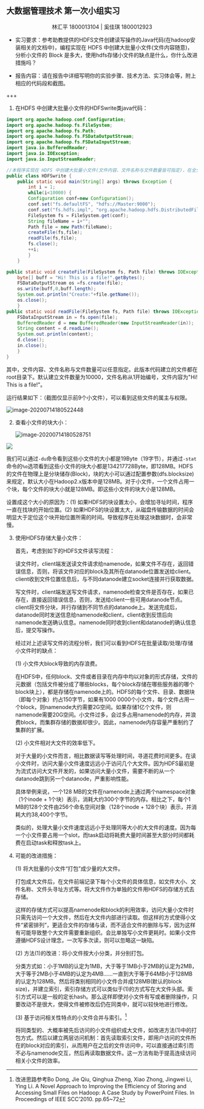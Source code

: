 ## 大数据管理技术 第一次小组实习

<div style="text-align: center">林汇平 1800013104 | 奚佳琪 1800012923</small></div>

+ 实习要求：参考助教提供的HDFS文件创建读写操作的Java代码(在hadoop安装相关的文档中)，编程实现在 HDFS 中创建大批量小文件(文件内容随意)，分析小文件的 Block 是多大，使用hdfs存储小文件的缺点是什么，你什么改进措施吗？

+ 报告内容：请在报告中详细写明你的实验步骤、技术方法、实习体会等，附上相应的代码段和截图。

+++

1. 在HDFS 中创建大批量小文件的HDFSwrite类java代码：
```java
import org.apache.hadoop.conf.Configuration;
import org.apache.hadoop.fs.FileSystem;
import org.apache.hadoop.fs.Path;
import org.apache.hadoop.fs.FSDataOutputStream;
import org.apache.hadoop.fs.FSDataInputStream;
import java.io.BufferedReader;
import java.io.IOException;
import java.io.InputStreamReader;

//本程序实现在 HDFS 中创建大批量小文件(文件内容、文件名称与文件数量皆可指定)，在全分布式Hadoop运行成功。
public class HDFSwrite {
	public static void main(String[] args) throws Exception {
		int i = 1;
		while(i<10000) {
		Configuration conf=new Configuration();
		conf.set("fs.defaultFS", "hdfs://Master:9000");
		conf.set("fs.hdfs.impl", "org.apache.hadoop.hdfs.DistributedFileSystem");
		FileSystem fs = FileSystem.get(conf);
		String fileName = i+"";
		Path file = new Path(fileName);
		createFile(fs,file);
		readFile(fs,file);
		fs.close();
		++i;
		}
	}

public static void createFile(FileSystem fs, Path file) throws IOException{
    byte[] buff = "Hi! This is a file!".getBytes();
    FSDataOutputStream os =fs.create(file);
    os.write(buff,0,buff.length);
    System.out.println("Create:"+file.getName());
    os.close();
	}
public static void readFile(FileSystem fs, Path file) throws IOException{
    FSDataInputStream in = fs.open(file);
    BufferedReader d = new BufferedReader(new InputStreamReader(in));
    String content = d.readLine();
    System.out.println(content);
    d.close();
    in.close();
	}
}
```

其中，文件内容、文件名称与文件数量可以任意指定。此版本代码建立的文件都在root目录下。默认建立文件数量为10000，文件名称从1开始编号，文件内容为"Hi! This is a file!"。

运行结果如下：（截图仅显示前9个小文件），可以看到这些文件的属主与权限。

![image-20200714180522448](https://tva1.sinaimg.cn/large/007S8ZIlgy1ggqns49cauj30gr05ngmt.jpg)

2. 查看小文件的块大小：

   ![image-20200714180528751](https://tva1.sinaimg.cn/large/007S8ZIlgy1ggqns62gfwj309u0343yr.jpg)

![](https://ftp.bmp.ovh/imgs/2020/07/4c82ae8b0edd0af4.png)

   我们可以通过`-du`命令看到这些小文件的大小都是19Byte（19字节），并通过`-stat`命令的`%o`选项看到这些小文件的块大小都是134217728Byte，即128MB。HDFS的文件在物理上是分块储存(Block)，块的大小可以通过配置参数(dfs.blocksize)来规定，默认大小在Hadoop2.x版本中是128MB。对于小文件，一个文件占用一个块，每个文件的块大小就是128MB。即这些小文件的块大小是128MB。

   设置成这个大小的原因为：(1) 如果HDFS的块设置太小，会增加寻址时间，程序一直在找块的开始位置。(2) 如果HDFS的块设置太大，从磁盘传输数据的时间会明显大于定位这个块开始位置所需的时间。导致程序在处理这块数据时，会非常慢。

3. 使用HDFS存储大量小文件：

   首先，考虑到如下的HDFS文件读写流程：

   读文件时，client端发送读文件请求给namenode，如果文件不存在，返回错误信息，否则，将该文件对应的block及其所在datanode位置发送给client。 client收到文件位置信息后，与不同datanode建立socket连接并行获取数据。

   写文件时，client端发送写文件请求，namenode检查文件是否存在，如果已存在，直接返回错误信息，否则，发送给client一些可用datanode节点。client将文件分块，并行存储到不同节点的datanode上。发送完成后，datanode同时发送信息给namenode和client，client收到反馈后向namenode发送确认信息。namenode同时收到client和datanode的确认信息后，提交写操作。

   经过对上述读写文件的流程分析，我们可以看到HDFS在批量读取/处理/存储小文件时的缺点：

   (1) 小文件大block导致的内存浪费。

   在HDFS中，任何block、文件或者目录在内存中均以对象的形式存储，文件的元数据（包括文件被分成了哪些blocks，每个block存储在哪些服务器的哪个block块上），都是存储在namenode上的。HDFS的每个文件、目录、数据块（即每个对象）约占150字节，如果有1000 0000个小文件，每个文件占用一个block，则namenode大约需要2G空间。如果存储1亿个文件，则namenode需要20G空间。小文件过多，会过多占用namenode的内存，并浪费block，而集群存储的数据却很少。因此，namenode内存容量严重制约了集群的扩展。

   (2) 小文件相对大文件的效率低下。

   对于大量的小文件而言，相比数据读写等处理时间，寻道花费时间更多。在读小文件时，访问大量小文件速度远远小于访问几个大文件。因为HDFS最初是为流式访问大文件开发的，如果访问大量小文件，需要不断的从一个datanode跳到另一个datanode，严重影响性能。

   具体举例来说，一个128 MB的文件在namenode上通过两个namespace对象（1个inode + 1个块）表示，消耗大约300个字节的内存。相比之下，每个1 MB的128个文件由256个命名空间对象（128个inode + 128个块）表示，并消耗大约38,400个字节。

   类似的，处理大量小文件速度远远小于处理同等大小的大文件的速度。因为每一个小文件要占用一个slot，而task启动将耗费大量时间甚至大部分时间都耗费在启动task和释放task上。

3. 可能的改进措施：

   (1) 将大批量的小文件“打包”成少量的大文件。

   打包成大文件后，在文件前端记录下每个小文件的具体信息，如文件大小、文件名称、文件头寻址方式等。将大文件作为单独的文件用HDFS的存储方式去存储。
   
   这样的存储方式可以提高namenode和block的利用效率，访问大量小文件时只需先访问一个大文件，然后在大文件内部进行读取。但这样的方式使得小文件“紧密排列”，更适合文件的存储与读，而不适合文件的删除与写，因为这样有可能导致整个大文件需要重新组织。会比单独写小文件更耗时。如果小文件遵循HDFS设计理念，一次写多次读，则可以忽略这一缺陷。
   
   (2) 方法(1)的改进：将小文件按大小分类，并分别打包。
   
   分类方式如：小于1MB的认定为1MB，大于等于1MB小于2MB的认定为2MB，大于等于2MB小于4MB的认定为4MB……一直到大于等于64MB小于128MB的认定为128MB。然后将类别相同的小文件合并成128MB(默认的block size)，并建立索引，索引存储方式可以类似于(1)的方式写在大文件头部。索引方式可以是一般的定长hash。那么这样即使对小文件有写或者删除操作，只要改动不是很大，使得文件被修改后仍在同类中，就可以较快地进行修改。
   
   (3) 基于访问相关性特点的小文件合并与索引。[^1]
   
   [^1]: 改进思路参考Bo Dong, Jie Qiu, Qinghua Zheng, Xiao Zhong, Jingwei Li, Ying Li. A Novel Approach to Improving the Efficiency of Storing and Accessing Small Files on Hadoop: A Case Study by PowerPoint Files. In Proceedings of IEEE SCC’2010. pp.65~72
   
   将同类型的、大概率被先后访问的小文件组织成大文件，如改进方法(1)中的打包方式。然后以建立两层访问机制：首先读取索引文件，即用户访问的文件所在的block对应的索引，从而用户在之后的文件访问中，可以直接通过索引而不必与namenode交互，然后再读取数据文件。这一方法有助于提高连续访问相关小文件的效率。
